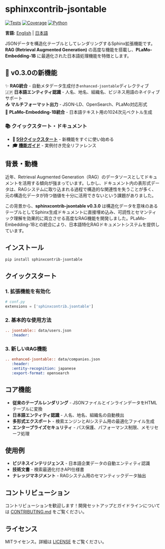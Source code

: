 # sphinxcontrib-jsontable

[![Tests](https://github.com/sasakama-code/sphinxcontrib-jsontable/actions/workflows/ci.yml/badge.svg)](https://github.com/sasakama-code/sphinxcontrib-jsontable/actions/workflows/ci.yml)
[![Coverage](https://codecov.io/gh/sasakama-code/sphinxcontrib-jsontable/graph/badge.svg)](https://codecov.io/gh/sasakama-code/sphinxcontrib-jsontable)
[![Python](https://img.shields.io/pypi/pyversions/sphinxcontrib-jsontable.svg)](https://pypi.org/project/sphinxcontrib-jsontable/)

**言語:** [English](README.md) | [日本語](README_ja.md)

JSONデータを構造化テーブルとしてレンダリングするSphinx拡張機能です。**RAG (Retrieval Augmented Generation)** の高度な機能を搭載し、**PLaMo-Embedding-1B** に最適化された日本語処理機能を特徴とします。

## 🚀 v0.3.0の新機能

✨ **RAG統合** - 自動メタデータ生成付き`enhanced-jsontable`ディレクティブ  
🇯🇵 **日本語エンティティ認識** - 人名、地名、組織名、ビジネス用語のネイティブサポート  
📤 **マルチフォーマット出力** - JSON-LD、OpenSearch、PLaMo対応形式  
🤖 **PLaMo-Embedding-1B統合** - 日本語テキスト用の1024次元ベクトル生成  

### 📚 **クイックスタート・ドキュメント**
- **🚀 [5分クイックスタート](docs/v0.3.0_quick_start.md)** - 新機能をすぐに使い始める
- **🎓 [機能ガイド](docs/v0.3.0_feature_tutorial.md)** - 実例付き完全リファレンス

## 背景・動機

近年、Retrieval Augmented Generation（RAG）のデータソースとしてドキュメントを活用する傾向が強まっています。しかし、ドキュメント内の表形式データは、RAGシステムに取り込まれる過程で構造的な関連性を失うことが多く、元の構造化データが持つ価値を十分に活用できないという課題がありました。

この背景から、**sphinxcontrib-jsontable v0.3.0** は構造化データを意味のあるテーブルとしてSphinx生成ドキュメントに直接埋め込み、可読性とセマンティック理解を効果的に両立させる高度なRAG機能を開発しました。PLaMo-Embedding-1Bとの統合により、日本語特化RAGドキュメントシステムを提供しています。

## インストール

```bash
pip install sphinxcontrib-jsontable
```

## クイックスタート

### 1. 拡張機能を有効化
```python
# conf.py
extensions = ['sphinxcontrib.jsontable']
```

### 2. 基本的な使用方法
```rst
.. jsontable:: data/users.json
   :header:
```

### 3. 新しいRAG機能
```rst
.. enhanced-jsontable:: data/companies.json
   :header:
   :entity-recognition: japanese
   :export-format: opensearch
```

## コア機能

- **従来のテーブルレンダリング** - JSONファイルとインラインデータをHTMLテーブルに変換
- **日本語エンティティ認識** - 人名、地名、組織名の自動検出
- **多形式エクスポート** - 検索エンジンとAIシステム用の最適化ファイル生成
- **エンタープライズセキュリティ** - パス保護、パフォーマンス制限、メモリセーフ処理

## 使用例

- **ビジネスインテリジェンス** - 日本語企業データの自動エンティティ認識
- **技術文書** - 検索最適化付きAPI仕様書
- **ナレッジマネジメント** - RAGシステム用のセマンティックデータ抽出

## コントリビューション

コントリビューションを歓迎します！開発セットアップとガイドラインについては [CONTRIBUTING.md](CONTRIBUTING.md) をご覧ください。

## ライセンス

MITライセンス。詳細は [LICENSE](LICENSE) をご覧ください。